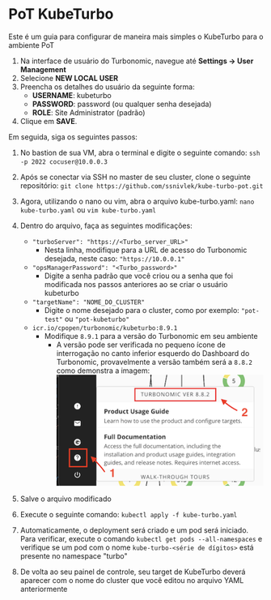 # PoT KubeTurbo

Este é um guia para configurar de maneira mais simples o KubeTurbo para o ambiente PoT

1. Na interface de usuário do Turbonomic, navegue até **Settings -> User Management**
2. Selecione **NEW LOCAL USER**
3. Preencha os detalhes do usuário da seguinte forma:
   - **USERNAME**: kubeturbo
   - **PASSWORD**: password (ou qualquer senha desejada)
   - **ROLE**: Site Administrator (padrão)
4. Clique em **SAVE**.

Em seguida, siga os seguintes passos:

1. No bastion de sua VM, abra o terminal e digite o seguinte comando: `ssh -p 2022 cocuser@10.0.0.3`

2. Após se conectar via SSH no master de seu cluster, clone o seguinte repositório: `git clone https://github.com/ssnivlek/kube-turbo-pot.git`

3. Agora, utilizando o nano ou vim, abra o arquivo kube-turbo.yaml: `nano kube-turbo.yaml` ou `vim kube-turbo.yaml`

4. Dentro do arquivo, faça as seguintes modificações:

   - `"turboServer": "https://<Turbo_server_URL>"`
     - Nesta linha, modifique para a URL de acesso do Turbonomic desejada, neste caso: `"https://10.0.0.1"`
   - `"opsManagerPassword": "<Turbo_password>"`
     - Digite a senha padrão que você criou ou a senha que foi modificada nos passos anteriores ao se criar o usuário kubeturbo
   - `"targetName": "NOME_DO_CLUSTER"`
     - Digite o nome desejado para o cluster, como por exemplo: `"pot-test"` ou `"pot-kubeturbo"`
   - `icr.io/cpopen/turbonomic/kubeturbo:8.9.1`
     - Modifique `8.9.1` para a versão do Turbonomic em seu ambiente
       - A versão pode ser verificada no pequeno ícone de interrogação no canto inferior esquerdo do Dashboard do Turbonomic, provavelmente a versão também será a `8.8.2` como demonstra a imagem:
         ![Turbonomic Version](./version.png)

5. Salve o arquivo modificado

6. Execute o seguinte comando: `kubectl apply -f kube-turbo.yaml`

7. Automaticamente, o deployment será criado e um pod será iniciado. Para verificar, execute o comando `kubectl get pods --all-namespaces` e verifique se um pod com o nome `kube-turbo-<série de dígitos>` está presente no namespace "turbo"

8. De volta ao seu painel de controle, seu target de KubeTurbo deverá aparecer com o nome do cluster que você editou no arquivo YAML anteriormente
